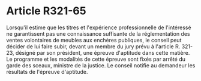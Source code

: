 # Article R321-65

Lorsqu'il estime que les titres et l'expérience professionnelle de l'intéressé ne garantissent pas une connaissance suffisante de la réglementation des ventes volontaires de meubles aux enchères publiques, le conseil peut décider de lui faire subir, devant un membre du jury prévu à l'article R. 321-23, désigné par son président, une épreuve d'aptitude dans cette matière.   Le programme et les modalités de cette épreuve sont fixés par arrêté du garde des sceaux, ministre de la justice.   Le conseil notifie au demandeur les résultats de l'épreuve d'aptitude.